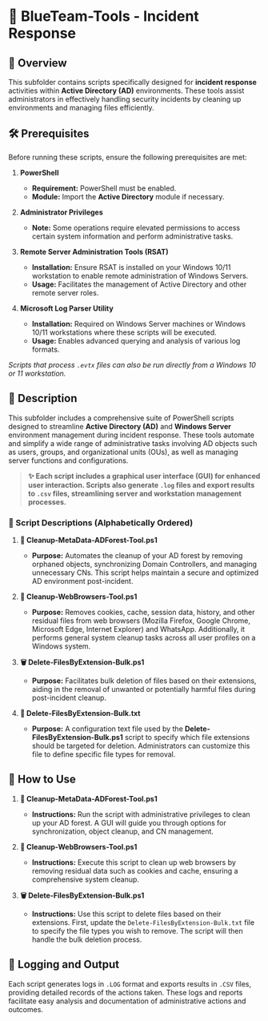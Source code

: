 # 🔵 BlueTeam-Tools - Incident Response

## 📝 Overview

This subfolder contains scripts specifically designed for **incident response** activities within **Active Directory (AD)** environments. These tools assist administrators in effectively handling security incidents by cleaning up environments and managing files efficiently.

## 🛠️ Prerequisites

Before running these scripts, ensure the following prerequisites are met:

1. **PowerShell**
   - **Requirement:** PowerShell must be enabled.
   - **Module:** Import the **Active Directory** module if necessary.

2. **Administrator Privileges**
   - **Note:** Some operations require elevated permissions to access certain system information and perform administrative tasks.

3. **Remote Server Administration Tools (RSAT)**
   - **Installation:** Ensure RSAT is installed on your Windows 10/11 workstation to enable remote administration of Windows Servers.
   - **Usage:** Facilitates the management of Active Directory and other remote server roles.

4. **Microsoft Log Parser Utility**
   - **Installation:** Required on Windows Server machines or Windows 10/11 workstations where these scripts will be executed.
   - **Usage:** Enables advanced querying and analysis of various log formats.

*Scripts that process `.evtx` files can also be run directly from a Windows 10 or 11 workstation.*

## 📄 Description

This subfolder includes a comprehensive suite of PowerShell scripts designed to streamline **Active Directory (AD)** and **Windows Server** environment management during incident response. These tools automate and simplify a wide range of administrative tasks involving AD objects such as users, groups, and organizational units (OUs), as well as managing server functions and configurations.

> **✨ Each script includes a graphical user interface (GUI) for enhanced user interaction. Scripts also generate `.log` files and export results to `.csv` files, streamlining server and workstation management processes.**

### 📜 Script Descriptions (Alphabetically Ordered)

1. **🧹 Cleanup-MetaData-ADForest-Tool.ps1**  
   - **Purpose:** Automates the cleanup of your AD forest by removing orphaned objects, synchronizing Domain Controllers, and managing unnecessary CNs. This script helps maintain a secure and optimized AD environment post-incident.

2. **🧼 Cleanup-WebBrowsers-Tool.ps1**  
   - **Purpose:** Removes cookies, cache, session data, history, and other residual files from web browsers (Mozilla Firefox, Google Chrome, Microsoft Edge, Internet Explorer) and WhatsApp. Additionally, it performs general system cleanup tasks across all user profiles on a Windows system.

3. **🗑️ Delete-FilesByExtension-Bulk.ps1**  
   - **Purpose:** Facilitates bulk deletion of files based on their extensions, aiding in the removal of unwanted or potentially harmful files during post-incident cleanup.

4. **📑 Delete-FilesByExtension-Bulk.txt**  
   - **Purpose:** A configuration text file used by the **Delete-FilesByExtension-Bulk.ps1** script to specify which file extensions should be targeted for deletion. Administrators can customize this file to define specific file types for removal.

## 🚀 How to Use

1. **🧹 Cleanup-MetaData-ADForest-Tool.ps1**  
   - **Instructions:** Run the script with administrative privileges to clean up your AD forest. A GUI will guide you through options for synchronization, object cleanup, and CN management.

2. **🧼 Cleanup-WebBrowsers-Tool.ps1**  
   - **Instructions:** Execute this script to clean up web browsers by removing residual data such as cookies and cache, ensuring a comprehensive system cleanup.

3. **🗑️ Delete-FilesByExtension-Bulk.ps1**  
   - **Instructions:** Use this script to delete files based on their extensions. First, update the `Delete-FilesByExtension-Bulk.txt` file to specify the file types you wish to remove. The script will then handle the bulk deletion process.

## 📝 Logging and Output

Each script generates logs in `.LOG` format and exports results in `.CSV` files, providing detailed records of the actions taken. These logs and reports facilitate easy analysis and documentation of administrative actions and outcomes.
